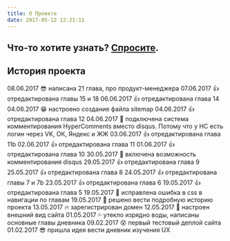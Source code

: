 ```yaml
---
title: О Проекте
date: 2017-05-12 12:21:11
---
```


## Что-то хотите узнать? <a href="mailto:ux101@yandex.ru">Спросите</a>.


## История проекта

08.06.2017 :sunglasses: написана 21 глава, про продукт-менеджера
07.06.2017 :thumbsup: отредактирована главы 15 и 18
06.06.2017 :thumbsup: отредактирована глава 14
04.06.2017 :grin: настроено создание файла sitemap
04.06.2017 :thumbsup: отредактирована глава 12
04.06.2017 :speech_balloon: подключена система комментирования HyperComments вместо disqus. Потому что у HC есть логин через VK, ОК, Яндекс и ЖЖ
03.06.2017 :thumbsup: отредактирована глава 11b
02.06.2017 :thumbsup: отредактирована глава 11
01.06.2017 :thumbsup: отредактирована глава 10
30.05.2017 :speech_balloon: включена возможность комментирования disqus
29.05.2017 :thumbsup: отредактирована глава 9
25.05.2017 :thumbsup: отредактирована глава 8
24.05.2017 :thumbsup: отредактирована главы 7 и 7b
23.05.2017 :thumbsup: отредактирована глава 6
19.05.2017 :thumbsup: отредактирована глава 5
19.05.2017 :punch: исправлена ошибка в css в навигации по главам
19.05.2017 :briefcase: решено вести подробную историю проекта
13.05.2017 :fire: зарегистрирован домен
12.05.2017 :star2: настроен внешний вид сайта
01.05.2017 :sweat_drops: утекло изрядно воды, написаны основные главы дневника
09.02.2017 :dizzy_face: первый тестовый деплой сайта
01.02.2017 :sunglasses: пришла идея вести дневник изучения UX

